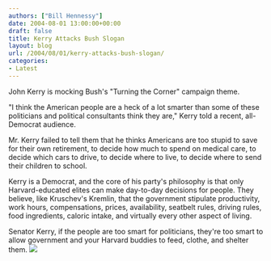 ```yaml
---
authors: ["Bill Hennessy"]
date: 2004-08-01 13:00:00+00:00
draft: false
title: Kerry Attacks Bush Slogan
layout: blog
url: /2004/08/01/kerry-attacks-bush-slogan/
categories:
- Latest
---
```


John Kerry is mocking Bush's "Turning the Corner" campaign theme.    
  
"I think the American people are a heck of a lot smarter than some of these politicians and political consultants think they are," Kerry told a recent, all-Democrat audience.  
  
Mr. Kerry failed to tell them that he thinks Americans are too stupid to save for their own retirement, to decide how much to spend on medical care, to decide which cars to drive, to decide where to live, to decide where to send their children to school.    
  
Kerry is a Democrat, and the core of his party's philosophy is that only Harvard-educated elites can make day-to-day decisions for people.  They believe, like Kruschev's Kremlin, that the government stipulate productivity, work hours, compensations, prices, availability, seatbelt rules, driving rules, food ingredients, caloric intake, and virtually every other aspect of living.  
  
Senator Kerry, if the people are too smart for politicians, they're too smart to allow government and your Harvard buddies to feed, clothe, and shelter them.  ![](https://blog.billhennessy.com/aggbug.aspx?PostID=665)

